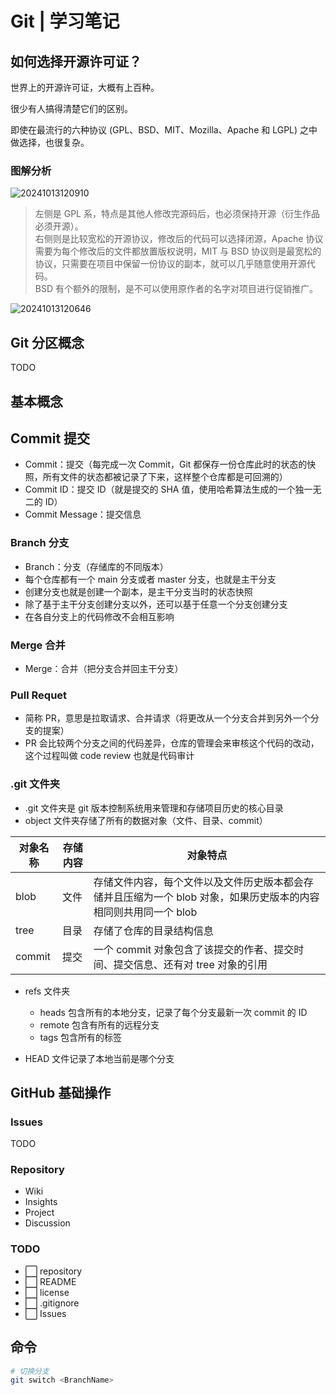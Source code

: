 # Git | 学习笔记

## 如何选择开源许可证？

世界上的开源许可证，大概有上百种。

很少有人搞得清楚它们的区别。

即使在最流行的六种协议 (GPL、BSD、MIT、Mozilla、Apache 和 LGPL) 之中做选择，也很复杂。

### 图解分析

![20241013120910](https://img.lisir.me/image/pages/2bcb97/20241013120910.png)

> 左侧是 GPL 系，特点是其他人修改完源码后，也必须保持开源（衍生作品必须开源）。  
> 右侧则是比较宽松的开源协议，修改后的代码可以选择闭源，Apache 协议需要为每个修改后的文件都放置版权说明，MIT 与 BSD 协议则是最宽松的协议，只需要在项目中保留一份协议的副本，就可以几乎随意使用开源代码。  
> BSD 有个额外的限制，是不可以使用原作者的名字对项目进行促销推广。

![20241013120646](https://img.lisir.me/image/pages/2bcb97/20241013120646.png)

## Git 分区概念

TODO

## 基本概念

## Commit 提交

- Commit：提交（每完成一次 Commit，Git 都保存一份仓库此时的状态的快照，所有文件的状态都被记录了下来，这样整个仓库都是可回溯的）
- Commit ID：提交 ID（就是提交的 SHA 值，使用哈希算法生成的一个独一无二的 ID）
- Commit Message：提交信息

### Branch 分支

- Branch：分支（存储库的不同版本）
- 每个仓库都有一个 main 分支或者 master 分支，也就是主干分支
- 创建分支也就是创建一个副本，是主干分支当时的状态快照
- 除了基于主干分支创建分支以外，还可以基于任意一个分支创建分支
- 在各自分支上的代码修改不会相互影响

### Merge 合并

- Merge：合并（把分支合并回主干分支）

### Pull Requet

- 简称 PR，意思是拉取请求、合并请求（将更改从一个分支合并到另外一个分支的提案）
- PR 会比较两个分支之间的代码差异，仓库的管理会来审核这个代码的改动，这个过程叫做 code review 也就是代码审计

### .git 文件夹

- .git 文件夹是 git 版本控制系统用来管理和存储项目历史的核心目录
- object 文件夹存储了所有的数据对象（文件、目录、commit）

| 对象名称 | 存储内容 | 对象特点                                                                                                        |
| -------- | -------- | --------------------------------------------------------------------------------------------------------------- |
| blob     | 文件     | 存储文件内容，每个文件以及文件历史版本都会存储并且压缩为一个 blob 对象，如果历史版本的内容相同则共用同一个 blob |
| tree     | 目录     | 存储了仓库的目录结构信息                                                                                        |
| commit   | 提交     | 一个 commit 对象包含了该提交的作者、提交时间、提交信息、还有对 tree 对象的引用                                  |

- refs 文件夹
  - heads 包含所有的本地分支，记录了每个分支最新一次 commit 的 ID
  - remote 包含有所有的远程分支
  - tags 包含所有的标签

- HEAD 文件记录了本地当前是哪个分支

## GitHub 基础操作

### Issues

TODO

### Repository

- Wiki
- Insights
- Project
- Discussion

### TODO

- ⬜ repository
- ⬜ README
- ⬜ license
- ⬜ .gitignore
- ⬜ Issues

## 命令

```bash
# 切换分支
git switch <BranchName>
```
